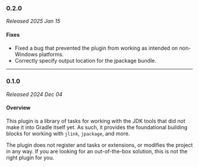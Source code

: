 ### 0.2.0

_Released 2025 Jan 15_

#### Fixes

- Fixed a bug that prevented the plugin from working as intended on non-Windows
  platforms.
- Correctly specify output location for the jpackage bundle.


---

### 0.1.0

_Released 2024 Dec 04_

#### Overview

This plugin is a library of tasks for working with the JDK tools that did not
make it into Gradle itself yet. As such, it provides the foundational building
blocks for working with `jlink`, `jpackage`, and more.

The plugin does not register and tasks or extensions, or modifies the project in
any way. If you are looking for an out-of-the-box solution, this is not the
right plugin for you.